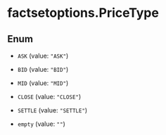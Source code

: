 # factsetoptions.PriceType

## Enum


* `ASK` (value: `"ASK"`)

* `BID` (value: `"BID"`)

* `MID` (value: `"MID"`)

* `CLOSE` (value: `"CLOSE"`)

* `SETTLE` (value: `"SETTLE"`)

* `empty` (value: `""`)


